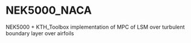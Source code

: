 # NEK5000_NACA
NEK5000 + KTH_Toolbox implementation of MPC of LSM over turbulent boundary layer over airfoils
